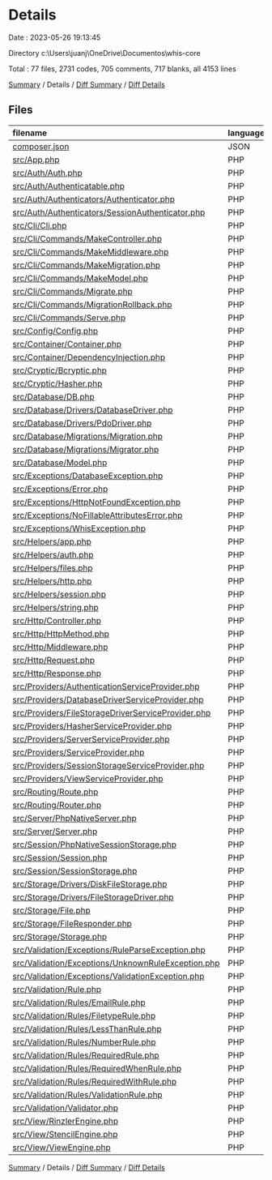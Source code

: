 # Details

Date : 2023-05-26 19:13:45

Directory c:\\Users\\juanj\\OneDrive\\Documentos\\whis-core

Total : 77 files,  2731 codes, 705 comments, 717 blanks, all 4153 lines

[Summary](results.md) / Details / [Diff Summary](diff.md) / [Diff Details](diff-details.md)

## Files
| filename | language | code | comment | blank | total |
| :--- | :--- | ---: | ---: | ---: | ---: |
| [composer.json](/composer.json) | JSON | 47 | 0 | 1 | 48 |
| [src/App.php](/src/App.php) | PHP | 110 | 40 | 24 | 174 |
| [src/Auth/Auth.php](/src/Auth/Auth.php) | PHP | 23 | 0 | 7 | 30 |
| [src/Auth/Authenticatable.php](/src/Auth/Authenticatable.php) | PHP | 19 | 0 | 5 | 24 |
| [src/Auth/Authenticators/Authenticator.php](/src/Auth/Authenticators/Authenticator.php) | PHP | 10 | 0 | 4 | 14 |
| [src/Auth/Authenticators/SessionAuthenticator.php](/src/Auth/Authenticators/SessionAuthenticator.php) | PHP | 18 | 1 | 7 | 26 |
| [src/Cli/Cli.php](/src/Cli/Cli.php) | PHP | 105 | 0 | 9 | 114 |
| [src/Cli/Commands/MakeController.php](/src/Cli/Commands/MakeController.php) | PHP | 25 | 0 | 8 | 33 |
| [src/Cli/Commands/MakeMiddleware.php](/src/Cli/Commands/MakeMiddleware.php) | PHP | 26 | 0 | 8 | 34 |
| [src/Cli/Commands/MakeMigration.php](/src/Cli/Commands/MakeMigration.php) | PHP | 24 | 0 | 8 | 32 |
| [src/Cli/Commands/MakeModel.php](/src/Cli/Commands/MakeModel.php) | PHP | 33 | 0 | 9 | 42 |
| [src/Cli/Commands/Migrate.php](/src/Cli/Commands/Migrate.php) | PHP | 24 | 0 | 8 | 32 |
| [src/Cli/Commands/MigrationRollback.php](/src/Cli/Commands/MigrationRollback.php) | PHP | 29 | 0 | 9 | 38 |
| [src/Cli/Commands/Serve.php](/src/Cli/Commands/Serve.php) | PHP | 24 | 0 | 9 | 33 |
| [src/Config/Config.php](/src/Config/Config.php) | PHP | 7 | 22 | 3 | 32 |
| [src/Container/Container.php](/src/Container/Container.php) | PHP | 21 | 0 | 5 | 26 |
| [src/Container/DependencyInjection.php](/src/Container/DependencyInjection.php) | PHP | 76 | 9 | 18 | 103 |
| [src/Cryptic/Bcryptic.php](/src/Cryptic/Bcryptic.php) | PHP | 13 | 0 | 4 | 17 |
| [src/Cryptic/Hasher.php](/src/Cryptic/Hasher.php) | PHP | 7 | 0 | 3 | 10 |
| [src/Database/DB.php](/src/Database/DB.php) | PHP | 10 | 0 | 4 | 14 |
| [src/Database/Drivers/DatabaseDriver.php](/src/Database/Drivers/DatabaseDriver.php) | PHP | 16 | 0 | 6 | 22 |
| [src/Database/Drivers/PdoDriver.php](/src/Database/Drivers/PdoDriver.php) | PHP | 39 | 3 | 9 | 51 |
| [src/Database/Migrations/Migration.php](/src/Database/Migrations/Migration.php) | PHP | 7 | 0 | 4 | 11 |
| [src/Database/Migrations/Migrator.php](/src/Database/Migrations/Migrator.php) | PHP | 35 | 70 | 7 | 112 |
| [src/Database/Model.php](/src/Database/Model.php) | PHP | 243 | 37 | 62 | 342 |
| [src/Exceptions/DatabaseException.php](/src/Exceptions/DatabaseException.php) | PHP | 5 | 0 | 4 | 9 |
| [src/Exceptions/Error.php](/src/Exceptions/Error.php) | PHP | 35 | 31 | 8 | 74 |
| [src/Exceptions/HttpNotFoundException.php](/src/Exceptions/HttpNotFoundException.php) | PHP | 6 | 1 | 4 | 11 |
| [src/Exceptions/NoFillableAttributesError.php](/src/Exceptions/NoFillableAttributesError.php) | PHP | 6 | 0 | 5 | 11 |
| [src/Exceptions/WhisException.php](/src/Exceptions/WhisException.php) | PHP | 6 | 0 | 4 | 10 |
| [src/Helpers/app.php](/src/Helpers/app.php) | PHP | 21 | 0 | 6 | 27 |
| [src/Helpers/auth.php](/src/Helpers/auth.php) | PHP | 9 | 0 | 3 | 12 |
| [src/Helpers/files.php](/src/Helpers/files.php) | PHP | 26 | 0 | 1 | 27 |
| [src/Helpers/http.php](/src/Helpers/http.php) | PHP | 29 | 14 | 11 | 54 |
| [src/Helpers/session.php](/src/Helpers/session.php) | PHP | 19 | 0 | 7 | 26 |
| [src/Helpers/string.php](/src/Helpers/string.php) | PHP | 33 | 0 | 4 | 37 |
| [src/Http/Controller.php](/src/Http/Controller.php) | PHP | 13 | 10 | 5 | 28 |
| [src/Http/HttpMethod.php](/src/Http/HttpMethod.php) | PHP | 10 | 0 | 3 | 13 |
| [src/Http/Middleware.php](/src/Http/Middleware.php) | PHP | 7 | 7 | 4 | 18 |
| [src/Http/Request.php](/src/Http/Request.php) | PHP | 116 | 108 | 30 | 254 |
| [src/Http/Response.php](/src/Http/Response.php) | PHP | 91 | 82 | 24 | 197 |
| [src/Providers/AuthenticationServiceProvider.php](/src/Providers/AuthenticationServiceProvider.php) | PHP | 12 | 0 | 4 | 16 |
| [src/Providers/DatabaseDriverServiceProvider.php](/src/Providers/DatabaseDriverServiceProvider.php) | PHP | 13 | 0 | 3 | 16 |
| [src/Providers/FileStorageDriverServiceProvider.php](/src/Providers/FileStorageDriverServiceProvider.php) | PHP | 20 | 0 | 4 | 24 |
| [src/Providers/HasherServiceProvider.php](/src/Providers/HasherServiceProvider.php) | PHP | 13 | 0 | 5 | 18 |
| [src/Providers/ServerServiceProvider.php](/src/Providers/ServerServiceProvider.php) | PHP | 9 | 0 | 3 | 12 |
| [src/Providers/ServiceProvider.php](/src/Providers/ServiceProvider.php) | PHP | 6 | 0 | 3 | 9 |
| [src/Providers/SessionStorageServiceProvider.php](/src/Providers/SessionStorageServiceProvider.php) | PHP | 13 | 0 | 3 | 16 |
| [src/Providers/ViewServiceProvider.php](/src/Providers/ViewServiceProvider.php) | PHP | 12 | 0 | 4 | 16 |
| [src/Routing/Route.php](/src/Routing/Route.php) | PHP | 85 | 73 | 29 | 187 |
| [src/Routing/Router.php](/src/Routing/Router.php) | PHP | 95 | 75 | 29 | 199 |
| [src/Server/PhpNativeServer.php](/src/Server/PhpNativeServer.php) | PHP | 89 | 22 | 22 | 133 |
| [src/Server/Server.php](/src/Server/Server.php) | PHP | 9 | 11 | 6 | 26 |
| [src/Session/PhpNativeSessionStorage.php](/src/Session/PhpNativeSessionStorage.php) | PHP | 40 | 0 | 11 | 51 |
| [src/Session/Session.php](/src/Session/Session.php) | PHP | 61 | 0 | 14 | 75 |
| [src/Session/SessionStorage.php](/src/Session/SessionStorage.php) | PHP | 13 | 0 | 10 | 23 |
| [src/Storage/Drivers/DiskFileStorage.php](/src/Storage/Drivers/DiskFileStorage.php) | PHP | 47 | 0 | 14 | 61 |
| [src/Storage/Drivers/FileStorageDriver.php](/src/Storage/Drivers/FileStorageDriver.php) | PHP | 7 | 0 | 5 | 12 |
| [src/Storage/File.php](/src/Storage/File.php) | PHP | 45 | 22 | 11 | 78 |
| [src/Storage/FileResponder.php](/src/Storage/FileResponder.php) | PHP | 118 | 0 | 28 | 146 |
| [src/Storage/Storage.php](/src/Storage/Storage.php) | PHP | 45 | 13 | 10 | 68 |
| [src/Validation/Exceptions/RuleParseException.php](/src/Validation/Exceptions/RuleParseException.php) | PHP | 6 | 0 | 4 | 10 |
| [src/Validation/Exceptions/UnknownRuleException.php](/src/Validation/Exceptions/UnknownRuleException.php) | PHP | 6 | 0 | 5 | 11 |
| [src/Validation/Exceptions/ValidationException.php](/src/Validation/Exceptions/ValidationException.php) | PHP | 15 | 3 | 5 | 23 |
| [src/Validation/Rule.php](/src/Validation/Rule.php) | PHP | 104 | 1 | 23 | 128 |
| [src/Validation/Rules/EmailRule.php](/src/Validation/Rules/EmailRule.php) | PHP | 17 | 11 | 10 | 38 |
| [src/Validation/Rules/FiletypeRule.php](/src/Validation/Rules/FiletypeRule.php) | PHP | 38 | 0 | 6 | 44 |
| [src/Validation/Rules/LessThanRule.php](/src/Validation/Rules/LessThanRule.php) | PHP | 22 | 0 | 6 | 28 |
| [src/Validation/Rules/NumberRule.php](/src/Validation/Rules/NumberRule.php) | PHP | 16 | 0 | 4 | 20 |
| [src/Validation/Rules/RequiredRule.php](/src/Validation/Rules/RequiredRule.php) | PHP | 16 | 0 | 3 | 19 |
| [src/Validation/Rules/RequiredWhenRule.php](/src/Validation/Rules/RequiredWhenRule.php) | PHP | 34 | 7 | 8 | 49 |
| [src/Validation/Rules/RequiredWithRule.php](/src/Validation/Rules/RequiredWithRule.php) | PHP | 21 | 0 | 6 | 27 |
| [src/Validation/Rules/ValidationRule.php](/src/Validation/Rules/ValidationRule.php) | PHP | 7 | 0 | 4 | 11 |
| [src/Validation/Validator.php](/src/Validation/Validator.php) | PHP | 51 | 11 | 9 | 71 |
| [src/View/RinzlerEngine.php](/src/View/RinzlerEngine.php) | PHP | 35 | 7 | 13 | 55 |
| [src/View/StencilEngine.php](/src/View/StencilEngine.php) | PHP | 162 | 7 | 26 | 195 |
| [src/View/ViewEngine.php](/src/View/ViewEngine.php) | PHP | 6 | 7 | 3 | 16 |

[Summary](results.md) / Details / [Diff Summary](diff.md) / [Diff Details](diff-details.md)